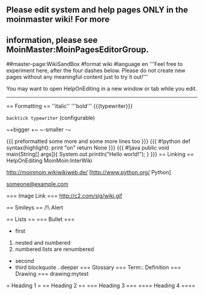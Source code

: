## Please edit system and help pages ONLY in the moinmaster wiki! For more
## information, please see MoinMaster:MoinPagesEditorGroup.
##master-page:WikiSandBox
#format wiki
#language en
'''Feel free to experiment here, after the four dashes below. Please do not create new pages without any meaningful content just to try it out!'''

You may want to open HelpOnEditing in a new window or tab while you edit.

----

== Formatting ==
''italic'' '''bold''' {{{typewriter}}}

`backtick typewriter` (configurable)

~+bigger +~ ~-smaller -~

{{{
preformatted some more
and some more lines too
}}}
{{{
#!python
def syntax(highlight):
    print "on"
    return None
}}}
{{{
#!java
  public void main(String[] args]){
     System.out.println("Hello world!");
  }
}}}
== Linking ==
HelpOnEditing MoinMoin:InterWiki

http://moinmoin.wikiwikiweb.de/ [http://www.python.org/ Python]

someone@example.com

=== Image Link ===
http://c2.com/sig/wiki.gif

== Smileys ==
/!\ Alert

== Lists ==
=== Bullet ===
 * first
  1. nested and numbered
  1. numbered lists are renumbered
 * second
 * third blockquote
  . deeper
=== Glossary ===
 Term:: Definition
=== Drawing ===
drawing:mytest

= Heading 1 =
== Heading 2 ==
=== Heading 3 ===
==== Heading 4 ====
